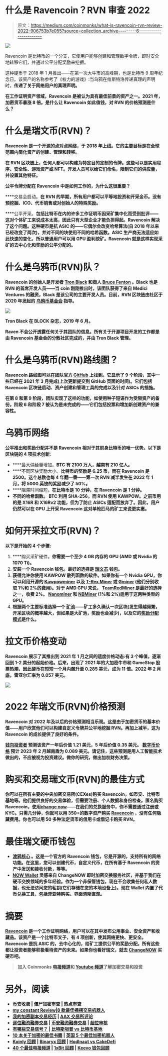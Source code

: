 # 什么是 Ravencoin？RVN 审查 2022

> 原文：<https://medium.com/coinmonks/what-is-ravencoin-rvn-review-2022-906753b7e055?source=collection_archive---------6----------------------->

![](img/423e7f364d78c2875d76d4669163ab34.png)

Ravencoin 是比特币的一个分支，它使用户能够创建和管理数字令牌，即时安全地转移它们，并通过公平分配奖励来挖掘。

这种硬币于 2018 年 1 月推出——在第一次大牛市的高峰期，也是比特币 9 周年纪念日。该资产的名称参考了《权力的游戏》:当乌鸦在维斯特洛传递真理的声明时，[](https://changenow.io/currencies/ravencoin)**传递了关于网络用户的真理声明。**

**在工作证明资产领域，Ravencoin 是被认为具有最佳前景的资产之一。2021 年，加密货币暴涨 8 倍。是什么让 Ravencoin 如此值钱，对 RVN 的价格预测是什么？**

# **什么是瑞文币(RVN)？**

**Ravencoin 是一个开源的点对点网络，于 2018 年上线。它的主要目标是在全球范围内简化资产的创建、管理和转移。**

**在 RVN 区块链上，任何人都可以构建为特定目的定制的令牌。这些可以是实用程序、安全性、游戏资产或 NFT。开发人员可以给它们命名，限制它们的供应量，并设置其他特征。**

**公平令牌分配在 Ravencoin 中是如何工作的，为什么这很重要？**

****交易会启动。**在 RVN 的早期，所有用户都可以平等地投资和开采金币。没有预挖掘、ICO、代币销售或对创始人的特殊奖励。**

****公平开采。**包括比特币在内的许多工作证明币因采矿集中化而受到批评——这对个体矿工来说成本太高，因此只有大型企业才能负担得起。Ravencoin 解决了这个问题。这种硬币是抗 ASIC 的——它偶尔会改变哈希算法(自 2018 年以来已经改变了两次)，并对不同的块使用不同的哈希函数。ASIC 生产商无法适应如此快速的变化，所以普通用户可以用 GPU 盈利挖矿。Ravencoin 就是这样实现采矿的去中心化和奖励的公平分配的。**

# **什么是乌鸦币(RVN)队？**

**Ravencoin 的创始人是开发者 [**Tron Black**](https://twitter.com/tronblack) 和商人 [**Bruce Fenton**](https://twitter.com/brucefenton) 。Black 也是 RVN 的首席开发人员——当 coin 刚刚推出时，该团队获得了来自 Medici Ventures 的融资，Black 是该公司的主要开发人员。目前，RVN 区块链由社区于 2020 年发起的 [**乌鸦币基金会**](https://ravencoin.foundation/) 指导。**

**![](img/e209363459a80ab6bdff8996e7c27810.png)**

**Tron Black 在 BLOCK 杂志，2019 年 6 月。**

**Raven 不会公开透露任何关于其团队的信息。所有关于开源项目开发的工作都是由 Ravencoin 基金会的分散社区完成的，并由 Tron Black 管理。**

# **什么是乌鸦币(RVN)路线图？**

**Ravencoin 路线图可以在团队官方 [**GitHub**](https://github.com/RavenProject/Ravencoin/blob/master/roadmap/README.md) 上找到。它显示了 9 个阶段，其中一些已经在 2021 年 3 月完成(上次更新提交到 GitHub 页面的时间)。它们包括 Ravencoin 区块链启动、资产创建和管理工具的完成以及针对 ASICs 的措施。**

**在第 8 和第 9 阶段，团队实现了这样的功能，如使用种子短语作为受限资产的备份。阶段 6 和阶段 7 被认为是未完成的——它们包括投票和增加新创建资产的兼容性。**

# **乌鸦币网络**

**公平推出和奖励分配并不是 Ravencoin 相对于其前身比特币的唯一优势。以下是区块链的 4 项技术创新:**

*   ****最大供给量增加。**BTC 有 2100 万人，越南有 210 亿人。**
*   ****不同区块奖励大小。**比特币的奖励是 6.25 币，而在 Ravencoin 是 2500。这个总数也每 4 年翻一番——第一次 RVN 减半发生在 2022 年 1 月，将 5000 英镑的奖励减少了 50%。**
*   ****阻滞时间缩短。**在比特币是 10 分钟，在 Ravencoin 是 1 分钟。**
*   ****不同的哈希函数。** BTC 利用 SHA-256，而 RVN 使用 KAWPOW。之前币用的是 X16R 和 X16Rv2 功能，但为了防止 ASICs 适配而放弃了。因此，用户仍然可以在 GPU 上开采 Ravencoin 这对单枪匹马的矿工来说更实惠。**

# **如何开采拉文币(RVN)？**

**以下是开始的 4 个步骤:**

1.  ****购买采矿硬件。**你需要一个至少 4 GB 内存的 GPU (AMD 或 Nvidia 的 1070 Ti)。**
2.  **安装一个 Ravencoin 钱包。最好的选择是 [**瑞文芯**](https://ravencoin.org/wallet/) 钱包。**
3.  **获得允许你使用 KAWPOW 散列函数的软件。如果你有一个 Nvidia GPU，你可以利用开源的 [**Kawpowminer**](https://github.com/RavenCommunity/kawpowminer/releases) 以及 [**T-Rex Miner**](https://github.com/trexminer/T-Rex/releases) 或 [**Gminer**](https://github.com/develsoftware/GMinerRelease/releases) (他们分别收取 1%和 2%的费用)。对于 AMD GPU 来说， [**TeamRedMiner**](https://github.com/todxx/teamredminer/releases) 是最好的选择之一，收费 2%。 [**Nanominer**](https://github.com/nanopool/nanominer/releases) 和 [**NBMiner**](https://github.com/NebuTech/NBMiner/releases) (1%和 2%)适用于这两种类型的 GPU。**
4.  ****根据两个主要标准选择一个** [**矿池**](https://miningpoolstats.stream/ravencoin)——矿工多久确认一次区块(发生得越频繁，开采区块的概率越大，但如果是大矿池，奖励也会减少)，以及它的[奖励分配模式](https://changenow-io.medium.com/bitcoin-mining-pools-101-5beb713b68f1)是什么。**

# **拉文币价格变动**

**Ravencoin 展示了其推出到 2021 年 1 月之间的适度价格动态:有 3 个峰值，逐渐回到 1-2 美分的起始价格。后来，出现了 2021 年的大加密牛市和 GameStop 股票热潮，因此硬币在短短一个月内飙升至 0.285 美元，成为 11 倍。2022 年 2 月底，雷亚尔汇率为 0.057 美元。**

**![](img/f4b6524bda46e1885fc7275cb2a9d2bf.png)**

# **2022 年瑞文币(RVN)价格预测**

**Ravencoin 对 2022 年及以后的价格预测相当乐观。这是由于加密货币的基本价值——用户欣赏他们可以构建自定义令牌并公平地挖掘 RVN。再加上减半，这为 Ravencoin 的成长提供了良好的条件。**

**[**钱包投资者**](https://walletinvestor.com/forecast/ravencoin-prediction) 预测该资产一年后价值 1.21 美元，5 年后价值 0.35 美元。 [**数字币价格**](https://digitalcoinprice.com/forecast/ravencoin) 预计 2023 年 2 月越南盾为 0.089 美元。请记住，这些预测是用人工智能技术做出的，不应被视为投资建议。做你的研究，做出加权财务决策。**

# **购买和交易瑞文币(RVN)的最佳方式**

**你可以在所有主要的中央加密交易所(CEXes)购买 Ravencoin，如币安、比特币基地等。他们提供良好的交易体验，但需要注册、个人数据和身份检查。匿名购买 Ravencoin，使用[**change now**](https://changenow.io/currencies/ravencoin)——在我们的兑换服务中，你不需要通过注册或 KYC。只需几分钟，你就可以用 350+的数字资产购买 [**Ravencoin**](https://changenow.io/currencies/ravencoin) ，没有任何隐藏费用。你也可以用 50 多种法定货币的信用卡或借记卡购买 RVN。**

# **最佳瑞文硬币钱包**

*   **[**渡鸦核心**](https://ravencoin.org/wallet/) 。这是一个官方的 Ravencoin 钱包，它是开源的，支持所有的网络功能。在这里，您可以创建代币，自定义代币，在所有基于 Ravencoin 的资产中发送和接收付款，等等。**
*   **[**NOW Wallet**](https://walletnow.app/) 灵感来自 ChangeNOW 即时加密交换服务社区，并基于我们在硬币交换领域的多年经验。作为一个非保管钱包，现在不会收集任何私人数据，也无法访问您的私钥(它们存储在您的本地设备上)。现在 Wallet 内置了代币兑换工具，包括菲亚特购买。界面清晰直观。**

# **摘要**

**[**Ravencoin**](https://changenow.io/currencies/ravencoin) 是一个工作证明网络，用户可以在其中发布公用事业、安全资产和收藏品。该资产是一个比特币叉子，有 4 项创新，使其网络更快、更安全。Ravencoin 是抗 ASIC 的，去中心化的，给矿工提供公平的奖励分配。所有这些都让投资者能够积极看待资产的未来。如果你也看好瑞文，就去 [**ChangeNOW**](https://changenow.io/currencies/ravencoin) 买硬币吧。**

> **加入 Coinmonks [电报频道](https://t.me/coincodecap)和 [Youtube 频道](https://www.youtube.com/c/coinmonks/videos)了解加密交易和投资**

# **另外，阅读**

*   **[币安收费](/coinmonks/binance-fees-8588ec17965) | [僵尸加密审查](/coinmonks/botcrypto-review-2021-build-your-own-trading-bot-coincodecap-6b8332d736c7) | [热点审查](/coinmonks/hotbit-review-cd5bec41dafb)**
*   **[my constant Review](https://coincodecap.com/myconstant-review)|[8 款最佳摇摆交易机器人](https://coincodecap.com/best-swing-trading-bots)**
*   **[我的加密副本交易经历](/coinmonks/my-experience-with-crypto-copy-trading-d6feb2ce3ac5) | [AAX 交易所评论](/coinmonks/aax-exchange-review-2021-67c5ea09330c)**
*   **[逐位融资融券交易](/coinmonks/bybit-margin-trading-e5071676244e) | [币安融资融券交易](/coinmonks/binance-margin-trading-c9eb5e9d2116) | [超位审核](/coinmonks/overbit-review-9446ed4f2188)**
*   **[有哪些交易信号？](https://coincodecap.com/trading-signal) | [比特斯坦普 vs 比特币基地](https://coincodecap.com/bitstamp-coinbase)**
*   **[10 本关于加密的最佳书籍](https://coincodecap.com/best-crypto-books) | [英国 5 个最佳加密机器人](https://coincodecap.com/uk-trading-bots)**
*   **[Koinly 回顾](https://coincodecap.com/koinly-review) | [Binaryx 回顾](https://coincodecap.com/binaryx-review) | [Hodlnaut vs CakeDefi](https://coincodecap.com/hodlnaut-vs-cakedefi-vs-celsius)**
*   **[40 个最佳电报频道](https://coincodecap.com/best-telegram-channels) | [1xBit 回顾](https://coincodecap.com/1xbit-review) | [Keevo 钱包回顾](https://coincodecap.com/keevo-wallet-review)**